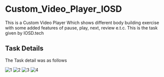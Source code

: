 # Custom_Video_Player_IOSD
This is a Custom Video Player Which shows different body building exercise with some added features of pause, play, next, review e.t.c. This is the task given by IOSD.tech

## Task Details

The Task detail was as follows 

![1](https://user-images.githubusercontent.com/32393446/40840308-b5d7dc64-65c3-11e8-8471-6c7a5526487a.png)
![2](https://user-images.githubusercontent.com/32393446/40840319-c4252a7e-65c3-11e8-90d4-5298490c3371.png)
![3](https://user-images.githubusercontent.com/32393446/40840328-cdb5bfd6-65c3-11e8-9882-5240b7e83fb8.png)
![4](https://user-images.githubusercontent.com/32393446/40840336-d634d908-65c3-11e8-9747-258e597f402d.png)
